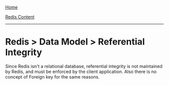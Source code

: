 [Home](../../index.md)

[Redis Content](../Redis.md)
___

# Redis > Data Model > Referential Integrity


Since Redis isn't a relational database, referential integrity is not maintained by Redis, and must be enforced by the client application. Also there is no concept of Foreign key for the same reasons.